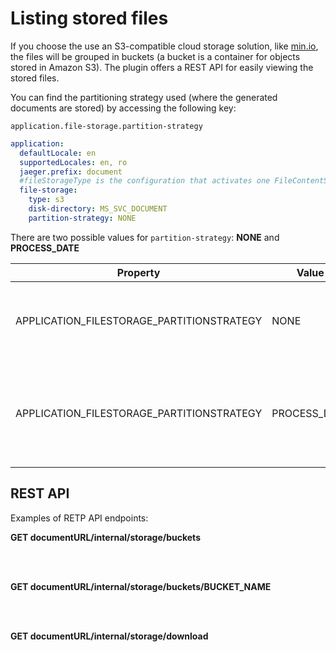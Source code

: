 # Listing stored files

If you choose the use an S3-compatible cloud storage solution, like [min.io](https://min.io/), the files will be grouped in buckets (a bucket is a container for objects stored in Amazon S3). The plugin offers a REST API for easily viewing the stored files.

You can find the partitioning strategy used (where the generated documents are stored) by accessing the following key:

`application.file-storage.partition-strategy`

```yaml
application:
  defaultLocale: en
  supportedLocales: en, ro
  jaeger.prefix: document
  #fileStorageType is the configuration that activates one FileContentService implementation. Valid values: minio / fileSystem
  file-storage:
    type: s3
    disk-directory: MS_SVC_DOCUMENT
    partition-strategy: NONE

```

There are two possible values for `partition-strategy`: **NONE** and **PROCESS_DATE**

| Property                                  | Value        | Explanation                                                                                                                              |
| ----------------------------------------- | ------------ | ---------------------------------------------------------------------------------------------------------------------------------------- |
| APPLICATION_FILESTORAGE_PARTITIONSTRATEGY | NONE         | saving documents in `minio/amazon-s3` will be done as before in a bucket for each process instance                                       |
| APPLICATION_FILESTORAGE_PARTITIONSTRATEGY | PROCESS_DATE | documents will  be saved in a single bucket, with a subfolder, for example: `bucket/2022/2022-07-04/process-id-xxxx/customer-id/file.pdf` |


## REST API

Examples of RETP API endpoints:


<summary><span class="getcall"><b>GET</b></span><b> documentURL/internal/storage/buckets </b></summary>

<br></br>

<summary><span class="getcall"><b>GET</b></span><b> documentURL/internal/storage/buckets/BUCKET_NAME </b></summary>

<br></br>

<summary><span class="getcall"><b>GET</b></span><b> documentURL/internal/storage/download </b></summary>


